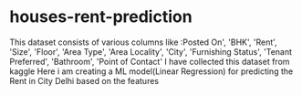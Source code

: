 # houses-rent-prediction
This dataset consists of various columns like :Posted On', 'BHK', 'Rent', 'Size', 'Floor', 'Area Type',
       'Area Locality', 'City', 'Furnishing Status', 'Tenant Preferred',
       'Bathroom', 'Point of Contact'
I have collected this dataset from kaggle 
Here i am creating a ML model(Linear Regression) for predicting the Rent in City Delhi based on the features
